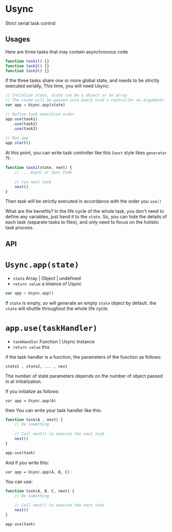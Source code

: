 # Usync
Strict serial task control 

## Usages

Here are three tasks that may contain asynchronous code

```js
function task1() {}
function task2() {}
function task3() {}
```

If the three tasks share one or more global state, and needs to be strictly executed serially, This time, you will need Usync:

```js
// Intialize state, state can be a object or an array
// The state will be passed into every task's controller as arguments 
var app = Usync.app(state)

// Define task execution order
app.use(task1)
   .use(task2)
   .use(task3)
    
// Run app 
app.start()  
```

At this point, you can write task controller like this (`next` style likes `generator` ?):

```js
function task1(state, next) {
    // ... Async or Sync Code
    
    // run next task
    next()
}
```

Then task will be strictly executed in accordance with the order you `use()`

What are the benefits? In the life cycle of the whole task, you don't need to define any variables, just hand it to the `state`. So, you can hide the details of each task (separate tasks to files), and only need to focus on the holistic task process.

## API

# `Usync.app(state)`
- `state` Array | Object | undefined
- `return value` a intance of Usync

```js
var app = Usync.app()
```

If `state` is empty, so will generate an empty `state` object by default. the `state` will shuttle throughout the whole life cycle.


# `app.use(taskHandler)`
- `taskHandler` Function | Usync Instance
- `return value` this

if the task handler is a function, the parameters of the function as follows:

    state1 , state2, ... , next

The number of state parameters depends on the number of object passed in at initialization.

If you initialize as follows:

    var app = Usync.app(A)
    
then You can write your task handler like this:

```js
function task(A , next) {
    // Do something
    
    // Call next() to execute the next task
    next()  
}

app.use(task)
```

And if you write this:

    var app = Usync.app(A, B, C)
    
You can use:

```js
function task(A, B, C, next) {
    // Do something
    
    // Call next() to execute the next task
    next()  
}

app.use(task)
```
